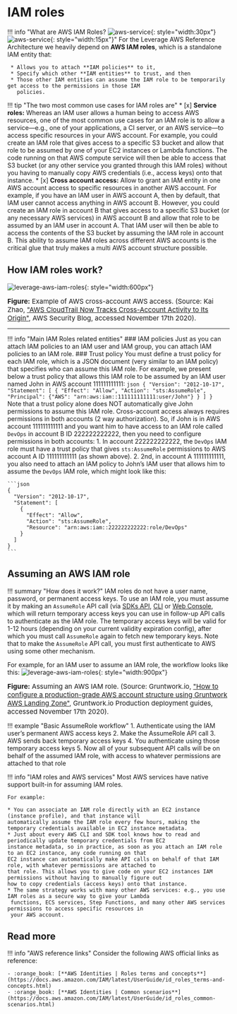 # IAM roles

!!! info "What are AWS IAM Roles? ![aws-service](../../../assets/images/icons/aws-emojipack/General_AWScloud.png){: style="width:30px"} ![aws-service](../../../assets/images/icons/aws-emojipack/SecurityIdentityCompliance_IAM.png){: style="width:15px"}"
    For the Leverage AWS Reference Architecture we heavily depend on **AWS IAM roles**, which is a standalone IAM entity 
    that:
    
     * Allows you to attach **IAM policies** to it, 
     * Specify which other **IAM entities** to trust, and then 
     * Those other IAM entities can assume the IAM role to be temporarily get access to the permissions in those IAM 
       policies. 
       
       
!!! tip "The two most common use cases for IAM roles are"
    * [x] **Service roles:**
    Whereas an IAM user allows a human being to access AWS resources, one of the most common use cases for an IAM 
    role is to allow a service—e.g., one of your applications, a CI server, or an AWS service—to access specific 
    resources in your AWS account. For example, you could create an IAM role that gives access to a specific S3 bucket 
    and allow that role to be assumed by one of your EC2 instances or Lambda functions. The code running on that AWS compute
    service will then be able to access that S3 bucket (or any other service you granted through this IAM roles) without you
    having to manually copy AWS credentials (i.e., access keys) onto that instance.
    * [x] **Cross account access:**
    Allow to grant an IAM entity in one AWS account access to specific resources in another AWS account. For example, if you
    have an IAM user in AWS account A, then by default, that IAM user cannot access anything in AWS account B. However, you
    could create an IAM role in account B that gives access to a specific S3 bucket (or any necessary AWS services) in 
    AWS account B and allow that role to be assumed by an IAM user in account A. That IAM user will then be able to access
    the contents of the S3 bucket by assuming the IAM role in account B. This ability to assume IAM roles across different 
    AWS accounts is the critical glue that truly makes a multi AWS account structure possible.

## How IAM roles work?

![leverage-aws-iam-roles](../../../assets/images/diagrams/aws-iam-role-cross-account.png "Leverage"){: style="width:600px"}

<figcaption style="font-size:15px">
<b>Figure:</b> Example of AWS cross-account AWS access.
(Source: Kai Zhao, 
<a href="https://aws.amazon.com/blogs/security/aws-cloudtrail-now-tracks-cross-account-activity-to-its-origin/">
"AWS CloudTrail Now Tracks Cross-Account Activity to Its Origin"</a>,
AWS Security Blog, accessed November 17th 2020).
</figcaption>

---

!!! info "Main IAM Roles related entities"
    ### IAM policies
    Just as you can attach IAM policies to an IAM user and IAM group, you can attach IAM policies to an IAM role.
    ### Trust policy
    You must define a trust policy for each IAM role, which is a JSON document (very similar to an IAM policy) that 
    specifies who can assume this IAM role. For example, we present below a trust policy that allows this IAM role to be 
    assumed by an IAM user named John in AWS account 111111111111:
    ```json
    {
      "Version": "2012-10-17",
      "Statement": [
        {
          "Effect": "Allow",
          "Action": "sts:AssumeRole",
          "Principal": {"AWS": "arn:aws:iam::111111111111:user/John"}
        }
      ]
    }
    ``` 
    Note that a trust policy alone does NOT automatically give John permissions to assume this IAM role. 
    Cross-account access always requires permissions in both accounts (2 way authorization). So, if John is in AWS account
    111111111111 and you want him to have access to an IAM role called `DevOps` in account B ID 222222222222, then you need
    to configure permissions in both accounts: 
    1. In account 222222222222, the `DevOps` IAM role must have a trust policy that gives `sts:AssumeRole` permissions to 
    AWS account A ID 111111111111 (as shown above).
    2. 2nd, in account A 111111111111, you also need to attach an IAM policy to John’s IAM user that allows him to assume 
    the `DevOps` IAM role, which might look like this:
    
    ```json
    {
      "Version": "2012-10-17",
      "Statement": [
        {
          "Effect": "Allow",
          "Action": "sts:AssumeRole",
          "Resource": "arn:aws:iam::222222222222:role/DevOps"
        }
      ]
    }
    ```

## Assuming an AWS IAM role

!!! summary "How does it work?" 
    IAM roles do not have a user name, password, or permanent access keys. To use an IAM role, you must assume it by 
    making an `AssumeRole` API call (vía [SDKs API](https://docs.aws.amazon.com/STS/latest/APIReference/API_AssumeRole.html), 
    [CLI](https://docs.aws.amazon.com/cli/latest/reference/sts/assume-role.html) or 
    [Web Console](https://docs.aws.amazon.com/IAM/latest/UserGuide/id_roles_use_switch-role-console.html), which will
    return temporary access keys you can use in follow-up API calls to authenticate as the IAM role. The temporary 
    access keys will be valid for 1-12 hours (depending on your current validity expiration config), after which you
    must call `AssumeRole` again to fetch new temporary keys. Note that to make the `AssumeRole` API call, you must
    first authenticate to AWS using some other mechanism. 

For example, for an IAM user to assume an IAM role, the workflow looks like this:
![leverage-aws-iam-roles](../../../assets/images/diagrams/aws-iam-role-assume.png "Leverage"){: style="width:900px"}

<figcaption style="font-size:15px">
<b>Figure:</b> Assuming an AWS IAM role.
(Source: Gruntwork.io, 
<a href="https://gruntwork.io/guides/foundations/how-to-configure-production-grade-aws-account-structure/#iam-roles">
"How to configure a production-grade AWS account structure using Gruntwork AWS Landing Zone"</a>,
Gruntwork.io Production deployment guides, accessed November 17th 2020).
</figcaption>

!!! example "Basic AssumeRole workflow"
    1. Authenticate using the IAM user’s permanent AWS access keys
    2. Make the AssumeRole API call
    3. AWS sends back temporary access keys
    4. You authenticate using those temporary access keys
    5. Now all of your subsequent API calls will be on behalf of the assumed IAM role, with access to whatever 
       permissions are attached to that role

!!! info "IAM roles and AWS services"
    Most AWS services have native support built-in for assuming IAM roles. 
    
    For example: 
    
    * You can associate an IAM role directly with an EC2 instance (instance profile), and that instance will 
    automatically assume the IAM role every few hours, making the temporary credentials available in EC2 instance metadata. 
    * Just about every AWS CLI and SDK tool knows how to read and periodically update temporary credentials from EC2 
    instance metadata, so in practice, as soon as you attach an IAM role to an EC2 instance, any code running on that 
    EC2 instance can automatically make API calls on behalf of that IAM role, with whatever permissions are attached to
    that role. This allows you to give code on your EC2 instances IAM permissions without having to manually figure out
    how to copy credentials (access keys) onto that instance. 
    * The same strategy works with many other AWS services: e.g., you use IAM roles as a secure way to give your Lambda
     functions, ECS services, Step Functions, and many other AWS services permissions to access specific resources in 
     your AWS account.

## Read more

!!! info "AWS reference links"
    Consider the following AWS official links as reference:
        
    - :orange_book: [**AWS Identities | Roles terms and concepts**](https://docs.aws.amazon.com/IAM/latest/UserGuide/id_roles_terms-and-concepts.html)
    - :orange_book: [**AWS Identities | Common scenarios**](https://docs.aws.amazon.com/IAM/latest/UserGuide/id_roles_common-scenarios.html)